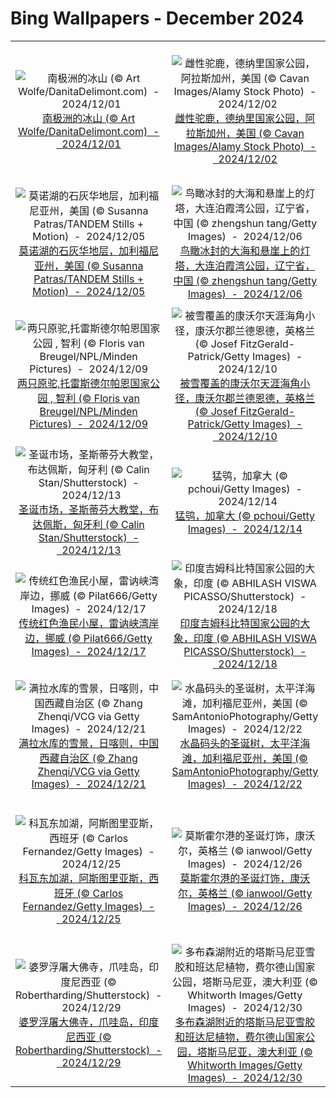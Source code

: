 # Bing Wallpapers - December 2024

| | | | |
|:-------------------------:|:-------------------------:|:-------------------------:|:-------------------------:|
| ![南极洲的冰山 (© Art Wolfe/DanitaDelimont.com)  -  2024/12/01](https://cn.bing.com/th?id=OHR.IcebergsAntarctica_ZH-CN2942178295_UHD.jpg&w=480)[南极洲的冰山 (© Art Wolfe/DanitaDelimont.com)  -  2024/12/01](https://cn.bing.com/th?id=OHR.IcebergsAntarctica_ZH-CN2942178295_UHD.jpg) | ![雌性驼鹿，德纳里国家公园，阿拉斯加州，美国 (© Cavan Images/Alamy Stock Photo)  -  2024/12/02](https://cn.bing.com/th?id=OHR.SnowMoose_ZH-CN3364979952_UHD.jpg&w=480)[雌性驼鹿，德纳里国家公园，阿拉斯加州，美国 (© Cavan Images/Alamy Stock Photo)  -  2024/12/02](https://cn.bing.com/th?id=OHR.SnowMoose_ZH-CN3364979952_UHD.jpg) | ![Sattais Katcheri，琥珀堡，拉贾斯坦邦，印度 (© Yury Taranik/Shutterstock)  -  2024/12/03](https://cn.bing.com/th?id=OHR.JaipurFort_ZH-CN3891828158_UHD.jpg&w=480)[Sattais Katcheri，琥珀堡，拉贾斯坦邦，印度 (© Yury Taranik/Shutterstock)  -  2024/12/03](https://cn.bing.com/th?id=OHR.JaipurFort_ZH-CN3891828158_UHD.jpg) | ![雄性白犀，纳库鲁湖，肯尼亚 (© Ingo Arndt/Minden Pictures)  -  2024/12/04](https://cn.bing.com/th?id=OHR.RhinosKenya_ZH-CN4422118541_UHD.jpg&w=480)[雄性白犀，纳库鲁湖，肯尼亚 (© Ingo Arndt/Minden Pictures)  -  2024/12/04](https://cn.bing.com/th?id=OHR.RhinosKenya_ZH-CN4422118541_UHD.jpg) |
| ![莫诺湖的石灰华地层，加利福尼亚州，美国 (© Susanna Patras/TANDEM Stills + Motion)  -  2024/12/05](https://cn.bing.com/th?id=OHR.MonoTufa_ZH-CN4998806540_UHD.jpg&w=480)[莫诺湖的石灰华地层，加利福尼亚州，美国 (© Susanna Patras/TANDEM Stills + Motion)  -  2024/12/05](https://cn.bing.com/th?id=OHR.MonoTufa_ZH-CN4998806540_UHD.jpg) | ![鸟瞰冰封的大海和悬崖上的灯塔，大连泊霞湾公园，辽宁省，中国 (© zhengshun tang/Getty Images)  -  2024/12/06](https://cn.bing.com/th?id=OHR.GreaterSnow2024_ZH-CN5929129591_UHD.jpg&w=480)[鸟瞰冰封的大海和悬崖上的灯塔，大连泊霞湾公园，辽宁省，中国 (© zhengshun tang/Getty Images)  -  2024/12/06](https://cn.bing.com/th?id=OHR.GreaterSnow2024_ZH-CN5929129591_UHD.jpg) | ![里约热内卢州的阿拉亚尔多卡博，巴西 (© Derson Santana/Shutterstock)  -  2024/12/07](https://cn.bing.com/th?id=OHR.ArraialdoCabo_ZH-CN6202620711_UHD.jpg&w=480)[里约热内卢州的阿拉亚尔多卡博，巴西 (© Derson Santana/Shutterstock)  -  2024/12/07](https://cn.bing.com/th?id=OHR.ArraialdoCabo_ZH-CN6202620711_UHD.jpg) | ![巴黎圣母院，巴黎，法国 (© Julien Fromentin/Getty Images)  -  2024/12/08](https://cn.bing.com/th?id=OHR.ReopeningNotreDame_ZH-CN6512133762_UHD.jpg&w=480)[巴黎圣母院，巴黎，法国 (© Julien Fromentin/Getty Images)  -  2024/12/08](https://cn.bing.com/th?id=OHR.ReopeningNotreDame_ZH-CN6512133762_UHD.jpg) |
| ![两只原驼,托雷斯德尔帕恩国家公园 , 智利 (© Floris van Breugel/NPL/Minden Pictures)  -  2024/12/09](https://cn.bing.com/th?id=OHR.GuanacosChile_ZH-CN7011761081_UHD.jpg&w=480)[两只原驼,托雷斯德尔帕恩国家公园 , 智利 (© Floris van Breugel/NPL/Minden Pictures)  -  2024/12/09](https://cn.bing.com/th?id=OHR.GuanacosChile_ZH-CN7011761081_UHD.jpg) | ![被雪覆盖的康沃尔天涯海角小径，康沃尔郡兰德恩德，英格兰 (© Josef FitzGerald-Patrick/Getty Images)  -  2024/12/10](https://cn.bing.com/th?id=OHR.CornwallSnow_ZH-CN8407245245_UHD.jpg&w=480)[被雪覆盖的康沃尔天涯海角小径，康沃尔郡兰德恩德，英格兰 (© Josef FitzGerald-Patrick/Getty Images)  -  2024/12/10](https://cn.bing.com/th?id=OHR.CornwallSnow_ZH-CN8407245245_UHD.jpg) | ![拉瓦雷多三峰山,意大利 (© Daniel Maran/Getty Images)  -  2024/12/11](https://cn.bing.com/th?id=OHR.DolomitesSky_ZH-CN9299967785_UHD.jpg&w=480)[拉瓦雷多三峰山,意大利 (© Daniel Maran/Getty Images)  -  2024/12/11](https://cn.bing.com/th?id=OHR.DolomitesSky_ZH-CN9299967785_UHD.jpg) | ![一品红或圣诞花 (© David Hosking/NPL/Minden Pictures)  -  2024/12/12](https://cn.bing.com/th?id=OHR.WildPoinsettia_ZH-CN9570708784_UHD.jpg&w=480)[一品红或圣诞花 (© David Hosking/NPL/Minden Pictures)  -  2024/12/12](https://cn.bing.com/th?id=OHR.WildPoinsettia_ZH-CN9570708784_UHD.jpg) |
| ![圣诞市场，圣斯蒂芬大教堂，布达佩斯，匈牙利 (© Calin Stan/Shutterstock)  -  2024/12/13](https://cn.bing.com/th?id=OHR.ChristmasBudapest_ZH-CN8197439971_UHD.jpg&w=480)[圣诞市场，圣斯蒂芬大教堂，布达佩斯，匈牙利 (© Calin Stan/Shutterstock)  -  2024/12/13](https://cn.bing.com/th?id=OHR.ChristmasBudapest_ZH-CN8197439971_UHD.jpg) | ![猛鸮，加拿大 (© pchoui/Getty Images)  -  2024/12/14](https://cn.bing.com/th?id=OHR.NorthernHawkOwl_ZH-CN8408027305_UHD.jpg&w=480)[猛鸮，加拿大 (© pchoui/Getty Images)  -  2024/12/14](https://cn.bing.com/th?id=OHR.NorthernHawkOwl_ZH-CN8408027305_UHD.jpg) | ![米苏里纳湖，多洛米蒂山脉，意大利 (© Marco Bottigelli/Getty Images)  -  2024/12/15](https://cn.bing.com/th?id=OHR.MisurinaLake_ZH-CN0744434715_UHD.jpg&w=480)[米苏里纳湖，多洛米蒂山脉，意大利 (© Marco Bottigelli/Getty Images)  -  2024/12/15](https://cn.bing.com/th?id=OHR.MisurinaLake_ZH-CN0744434715_UHD.jpg) | ![萨尔茨堡，奥地利 (© bluejayphoto/Getty Images)  -  2024/12/16](https://cn.bing.com/th?id=OHR.SalzburgSnow_ZH-CN0964131994_UHD.jpg&w=480)[萨尔茨堡，奥地利 (© bluejayphoto/Getty Images)  -  2024/12/16](https://cn.bing.com/th?id=OHR.SalzburgSnow_ZH-CN0964131994_UHD.jpg) |
| ![传统红色渔民小屋，雷讷峡湾岸边，挪威 (© Pilat666/Getty Images)  -  2024/12/17](https://cn.bing.com/th?id=OHR.ReinefjordenNorway_ZH-CN1198843758_UHD.jpg&w=480)[传统红色渔民小屋，雷讷峡湾岸边，挪威 (© Pilat666/Getty Images)  -  2024/12/17](https://cn.bing.com/th?id=OHR.ReinefjordenNorway_ZH-CN1198843758_UHD.jpg) | ![印度吉姆科比特国家公园的大象，印度 (© ABHILASH VISWA PICASSO/Shutterstock)  -  2024/12/18](https://cn.bing.com/th?id=OHR.MorningElephants_ZH-CN1418579765_UHD.jpg&w=480)[印度吉姆科比特国家公园的大象，印度 (© ABHILASH VISWA PICASSO/Shutterstock)  -  2024/12/18](https://cn.bing.com/th?id=OHR.MorningElephants_ZH-CN1418579765_UHD.jpg) | ![锡比乌圣诞市场，罗马尼亚 (© Calin Stan/Alamy Stock Photo)  -  2024/12/19](https://cn.bing.com/th?id=OHR.SibiuRomania_ZH-CN1631942857_UHD.jpg&w=480)[锡比乌圣诞市场，罗马尼亚 (© Calin Stan/Alamy Stock Photo)  -  2024/12/19](https://cn.bing.com/th?id=OHR.SibiuRomania_ZH-CN1631942857_UHD.jpg) | ![罗瓦涅米圣诞老人村，拉普兰，芬兰 (© Smelov/Shutterstock)  -  2024/12/20](https://cn.bing.com/th?id=OHR.SantaClausVillage_ZH-CN1839275027_UHD.jpg&w=480)[罗瓦涅米圣诞老人村，拉普兰，芬兰 (© Smelov/Shutterstock)  -  2024/12/20](https://cn.bing.com/th?id=OHR.SantaClausVillage_ZH-CN1839275027_UHD.jpg) |
| ![满拉水库的雪景，日喀则，中国西藏自治区 (© Zhang Zhenqi/VCG via Getty Images)  -  2024/12/21](https://cn.bing.com/th?id=OHR.WinterSolstice2024_ZH-CN2045153949_UHD.jpg&w=480)[满拉水库的雪景，日喀则，中国西藏自治区 (© Zhang Zhenqi/VCG via Getty Images)  -  2024/12/21](https://cn.bing.com/th?id=OHR.WinterSolstice2024_ZH-CN2045153949_UHD.jpg) | ![水晶码头的圣诞树，太平洋海滩，加利福尼亚州，美国 (© SamAntonioPhotography/Getty Images)  -  2024/12/22](https://cn.bing.com/th?id=OHR.CrystalPier_ZH-CN2256372880_UHD.jpg&w=480)[水晶码头的圣诞树，太平洋海滩，加利福尼亚州，美国 (© SamAntonioPhotography/Getty Images)  -  2024/12/22](https://cn.bing.com/th?id=OHR.CrystalPier_ZH-CN2256372880_UHD.jpg) | ![钏路的两只丹顶鹤，北海道，日本 (© Wirestock, Inc./Alamy Stock Photo)  -  2024/12/23](https://cn.bing.com/th?id=OHR.FestivusCranes_ZH-CN2464862059_UHD.jpg&w=480)[钏路的两只丹顶鹤，北海道，日本 (© Wirestock, Inc./Alamy Stock Photo)  -  2024/12/23](https://cn.bing.com/th?id=OHR.FestivusCranes_ZH-CN2464862059_UHD.jpg) | ![德国圣诞市场 (© Cyril Gosselin/Getty Images)  -  2024/12/24](https://cn.bing.com/th?id=OHR.SantaSnowglobe_ZH-CN2671421527_UHD.jpg&w=480)[德国圣诞市场 (© Cyril Gosselin/Getty Images)  -  2024/12/24](https://cn.bing.com/th?id=OHR.SantaSnowglobe_ZH-CN2671421527_UHD.jpg) |
| ![科瓦东加湖，阿斯图里亚斯，西班牙 (© Carlos Fernandez/Getty Images)  -  2024/12/25](https://cn.bing.com/th?id=OHR.CovadongaWinter_ZH-CN2873340163_UHD.jpg&w=480)[科瓦东加湖，阿斯图里亚斯，西班牙 (© Carlos Fernandez/Getty Images)  -  2024/12/25](https://cn.bing.com/th?id=OHR.CovadongaWinter_ZH-CN2873340163_UHD.jpg) | ![莫斯霍尔港的圣诞灯饰，康沃尔，英格兰 (© ianwool/Getty Images)  -  2024/12/26](https://cn.bing.com/th?id=OHR.MouseholeXmas_ZH-CN3079184443_UHD.jpg&w=480)[莫斯霍尔港的圣诞灯饰，康沃尔，英格兰 (© ianwool/Getty Images)  -  2024/12/26](https://cn.bing.com/th?id=OHR.MouseholeXmas_ZH-CN3079184443_UHD.jpg) | ![布莱德湖，斯洛文尼亚 (© Kesu01/Getty Images)  -  2024/12/27](https://cn.bing.com/th?id=OHR.LakeBledSnow_ZH-CN4118056813_UHD.jpg&w=480)[布莱德湖，斯洛文尼亚 (© Kesu01/Getty Images)  -  2024/12/27](https://cn.bing.com/th?id=OHR.LakeBledSnow_ZH-CN4118056813_UHD.jpg) | ![一只绿海龟在太平洋中游泳，法国海外属地新喀里多尼亚 (© Damsea/Shutterstock)  -  2024/12/28](https://cn.bing.com/th?id=OHR.CoralTurtle_ZH-CN4771437860_UHD.jpg&w=480)[一只绿海龟在太平洋中游泳，法国海外属地新喀里多尼亚 (© Damsea/Shutterstock)  -  2024/12/28](https://cn.bing.com/th?id=OHR.CoralTurtle_ZH-CN4771437860_UHD.jpg) |
| ![婆罗浮屠大佛寺，爪哇岛，印度尼西亚 (© Robertharding/Shutterstock)  -  2024/12/29](https://cn.bing.com/th?id=OHR.BorobudurBells_ZH-CN5291511365_UHD.jpg&w=480)[婆罗浮屠大佛寺，爪哇岛，印度尼西亚 (© Robertharding/Shutterstock)  -  2024/12/29](https://cn.bing.com/th?id=OHR.BorobudurBells_ZH-CN5291511365_UHD.jpg) | ![多布森湖附近的塔斯马尼亚雪胶和班达尼植物，费尔德山国家公园，塔斯马尼亚，澳大利亚 (© Whitworth Images/Getty Images)  -  2024/12/30](https://cn.bing.com/th?id=OHR.MountFieldNP_ZH-CN6004420782_UHD.jpg&w=480)[多布森湖附近的塔斯马尼亚雪胶和班达尼植物，费尔德山国家公园，塔斯马尼亚，澳大利亚 (© Whitworth Images/Getty Images)  -  2024/12/30](https://cn.bing.com/th?id=OHR.MountFieldNP_ZH-CN6004420782_UHD.jpg) | ![国会山上空的烟花，渥太华，加拿大 (© naibank/Getty Images)  -  2024/12/31](https://cn.bing.com/th?id=OHR.CANYE24_ZH-CN3884754296_UHD.jpg&w=480)[国会山上空的烟花，渥太华，加拿大 (© naibank/Getty Images)  -  2024/12/31](https://cn.bing.com/th?id=OHR.CANYE24_ZH-CN3884754296_UHD.jpg) |  |
